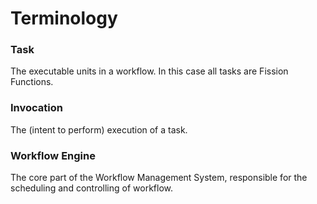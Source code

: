 # Terminology

 ### Task 
 The executable units in a workflow. In this case all tasks are Fission Functions.
 
 
 ### Invocation 
 The (intent to perform) execution of a task.
 
 ### Workflow Engine
 The core part of the Workflow Management System, responsible for the scheduling and controlling of workflow.
